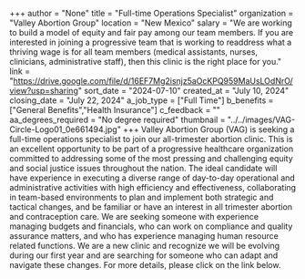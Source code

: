 +++
author = "None"
title = "Full-time Operations Specialist"
organization = "Valley Abortion Group"
location = "New Mexico"
salary = "We are working to build a model of equity and fair pay among our team members. If you are interested in joining a progressive team that is working to readdress what a thriving wage is for all team members (medical assistants, nurses, clinicians, administrative staff), then this clinic is the right place for you."
link = "https://drive.google.com/file/d/16EF7Mg2isnjz5aOcKPQ959MaUsLOdNrO/view?usp=sharing"
sort_date = "2024-07-10"
created_at = "July 10, 2024"
closing_date = "July 22, 2024"
a_job_type = ["Full Time"]
b_benefits = ["General Benefits","Health Insurance"]
c_feedback = ""
aa_degrees_required = "No degree required"
thumbnail = "../../images/VAG-Circle-Logo01_0e661494.jpg"
+++
Valley Abortion Group (VAG) is seeking a full-time operations specialist to join our all-trimester abortion clinic. This is an excellent opportunity to be part of a progressive healthcare organization committed to addressing some of the most pressing and challenging equity and social justice issues throughout the nation. The ideal candidate will have experience in executing a diverse range of day-to-day operational and administrative activities with high efficiency and effectiveness, collaborating in team-based environments to plan and implement both strategic and tactical changes, and be familiar or have an interest in all trimester abortion and contraception care. We are seeking someone with experience managing budgets and financials, who can work on compliance and quality assurance matters, and who has experience managing human resource related functions. We are a new clinic and recognize we will be evolving during our first year and are searching for someone who can adapt and navigate these changes. For more details, please click on the link below. 